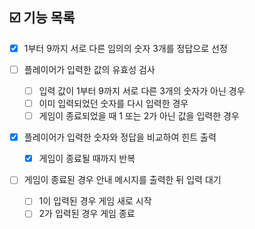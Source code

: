 ## ☑️ 기능 목록

- [x] 1부터 9까지 서로 다른 임의의 숫자 3개를 정답으로 선정

- [ ] 플레이어가 입력한 값의 유효성 검사

  - [ ] 입력 값이 1부터 9까지 서로 다른 3개의 숫자가 아닌 경우
  - [ ] 이미 입력되었던 숫자를 다시 입력한 경우
  - [ ] 게임이 종료되었을 때 1 또는 2가 아닌 값을 입력한 경우

- [x] 플레이어가 입력한 숫자와 정답을 비교하여 힌트 출력

  - [x] 게임이 종료될 때까지 반복

- [ ] 게임이 종료된 경우 안내 메시지를 출력한 뒤 입력 대기

  - [ ] 1이 입력된 경우 게임 새로 시작
  - [ ] 2가 입력된 경우 게임 종료
